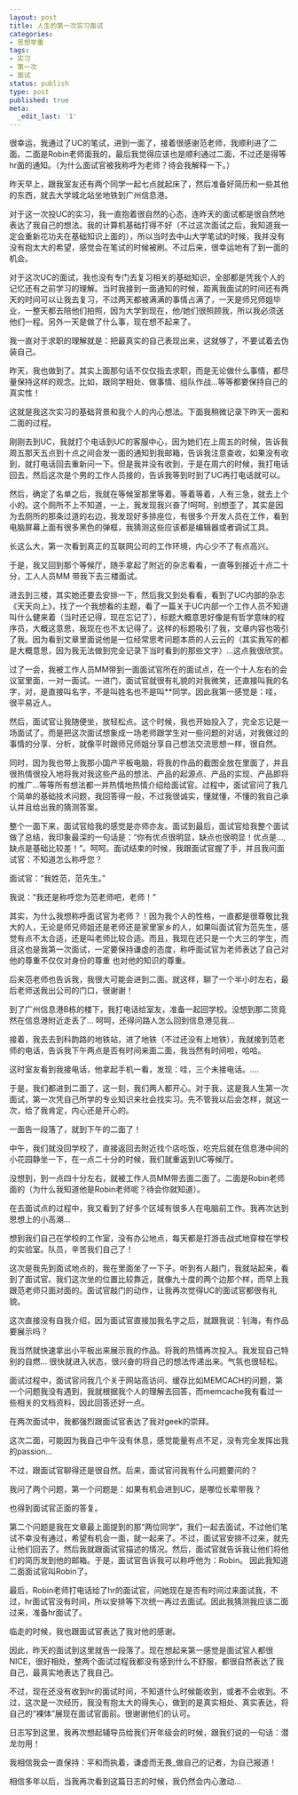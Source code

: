 ```yaml
---
layout: post
title: 人生的第一次实习面试
categories:
- 思想举重
tags:
- 实习
- 第一次
- 面试
status: publish
type: post
published: true
meta:
  _edit_last: '1'
---
```

很幸运，我通过了UC的笔试，进到一面了，接着很感谢范老师，我顺利进了二面。二面是Robin老师面我的，最后我觉得应该也是顺利通过二面，不过还是得等hr面的通知。（为什么面试官被我称呼为老师？待会我解释一下。）

昨天早上，跟我室友还有两个同学一起七点就起床了，然后准备好简历和一些其他的东西，就去大学城北站坐地铁到广州信息港。

对于这一次投UC的实习，我一直抱着很自然的心态，连昨天的面试都是很自然地表达了我自己的想法。我的计算机基础打得不好（不过这次面试之后，我知道我一定会重新花功夫在基础知识上面的），所以当时去中山大学笔试的时候，我并没有没有抱太大的希望，感觉会在笔试的时候被刷。不过后来，很幸运地有了到一面的机会。

对于这次UC的面试，我也没有专门去复习相关的基础知识，全部都是凭我个人的记忆还有之前学习的理解。当时我接到一面通知的时候，距离我面试的时间还有两天的时间可以让我去复习，不过两天都被满满的事情占满了，一天是师兄师姐毕业，一整天都去陪他们拍照，因为大学到现在，他/她们很照顾我，所以我必须送他们一程。另外一天是做了什么事，现在想不起来了。

我一直对于求职的理解就是：把最真实的自己表现出来，这就够了，不要试着去伪装自己。

昨天，我也做到了。其实上面那句话不仅仅指去求职，而是无论做什么事情，都尽量保持这样的观念。比如，跟同学相处、做事情、组队作战...等等都要保持自己的真实性！

这就是我这次实习的基础背景和我个人的内心想法。下面我稍微记录下昨天一面和二面的过程。

刚刚去到UC，我就打个电话到UC的客服中心，因为她们在上周五的时候，告诉我周五那天五点到十点之间会发一面的通知到我邮箱，告诉我注意查收，如果没有收到，就打电话回去重新问一下。但是我并没有收到，于是在周六的时候，我打电话回去，然后这次是个男的工作人员接的，告诉我等到时到了UC再打电话就可以。

然后，确定了名单之后，我就在等候室那里等着。等着等着，人有三急，就去上个小的。这个厕所不上不知道，一上，我发现我兴奋了!呵呵，别想歪了，其实是因为去厕所的那条过道的右边，我发现好多排座位，有很多个开发人员在工作，看到电脑屏幕上面有很多黑色的弹框，我猜测这些应该都是编辑器或者调试工具。

长这么大，第一次看到真正的互联网公司的工作环境，内心少不了有点高兴。

于是，我又回到那个等候厅，随手拿起了附近的杂志看看，一直等到接近十点二十分，工人人员MM 带我下去三楼面试。

进去到三楼，其实她还要去安排一下，然后我又到处看看，看到了UC内部的杂志《天天向上》，找了一个我想看的主题，看了一篇关于UC内部一个工作人员不知道叫什么健来着（当时还记得，现在忘记了），标题大概意思好像是有哲学意味的程序员，大概这意思，我现在也不太记得了。这样的标题吸引了我，文章内容也吸引了我。因为看到文章里面说他是一位经常思考问题本质的人云云的（其实我写的都是大概意思，因为我无法做到完全记录下当时看到的那些文字）...这点我很欣赏。<!--more-->

过了一会，我被工作人员MM带到一面面试官所在的面试点，在一个十人左右的会议室里面，一对一面试。一进门，面试官就很有礼貌的对我微笑，还直接叫我的名字，对，是直接叫名字，不是叫姓名也不是叫**同学。因此我第一感觉是：哇，很平易近人。

然后，面试官让我随便坐，放轻松点。这个时候，我也开始投入了，完全忘记是一场面试了。而是把这次面试想象成一场老师跟学生对一些问题的对话，对我做过的事情的分享、分析，就像平时跟师兄师姐分享自己想法交流思想一样，很自然。

同时，因为我也带上我那小国产平板电脑，将我的作品的截图全放在里面了，并且很热情很投入地将我对我这些产品的想法、产品的起源点、产品的实现、产品即将的推广...等等所有想法都一并热情地热情介绍给面试官。过程中，面试官问了我几个简单的基础技术问题，我回答得一般，不过我很诚实，懂就懂，不懂的我自己承认并且给出我的猜测答案。

整个一面下来，面试官给我的感觉是亦师亦友。面试到最后，面试官给我整个面试做了总结，我印象最深的一句话是：“你有优点很明显，缺点也很明显！优点是...,缺点是基础比较差！”。呵呵。面试结束的时候，我跟面试官握了手，并且我问面试官：不知道怎么称呼您？

面试官：“我姓范，范先生。”

我说：“我还是称呼您为范老师吧，老师！”

其实，为什么我想称呼面试官为老师？！因为我个人的性格，一直都是很尊敬比我大的人，无论是师兄师姐还是老师还是家里家乡的人，如果叫面试官为范先生，感觉有点不太合适，还是叫老师比较合适。而且，我现在还只是一个大三的学生，而且这也是我第一次面试，一定要保持谦虚的态度，称呼面试官为老师表达了自己对他的尊重不仅仅对身份的尊重 也对他的知识的尊重。

后来范老师也告诉我，我很大可能会进到二面。就这样，聊了一个半小时左右，最后老师送我出公司的门口，很谢谢！

到了广州信息港B栋的楼下，我打电话给室友，准备一起回学校。没想到那二货竟然在信息港附近走丢了... 呵呵，还得问路人怎么回到信息港见我...

接着，我去去到科韵路的地铁站，进了地铁（不过还没有上地铁），我就接到范老师的电话，告诉我下午两点是否有时间来面二面，我当然有时间啦，哈哈。

这时室友看到我接电话，他拿起手机一看，发现：哇，三个未接电话。....

于是，我们都进到二面了，这一刻，我们两人都开心。对于我，这是我人生第一次面试，第一次凭自己所学的专业知识来社会找实习。先不管我以后会怎样，就这一次，给了我肯定，内心还是开心的。

一面告一段落了，就到下午的二面了！

中午，我们就没回学校了，直接返回去附近找个店吃饭，吃完后就在信息港中间的小花园静坐一下，在一点二十分的时候，我们就重返到UC等候厅。

没想到，到一点四十分左右，就被工作人员MM带去面二面了。二面是Robin老师面的（为什么我知道他是Robin老师呢？待会你就知道）。

在去面试点的过程中，我又看到了好多个区域有很多人在电脑前工作。我再次达到思想上的小高潮...

想到我们自己在学校的工作室，没有办公地点，每天都是打游击战式地穿梭在学校的实验室。队员，辛苦我们自己了！

这次是我先到面试地点的，我在里面坐了一下子。听到有人敲门，我就站起来，看到了面试官。我们这次坐的位置比较靠近，就像九十度的两个边那个样，而早上我跟范老师只面对面的。面试官敲门的动作，让我再次觉得UC的面试官都很有礼貌。

这次直接没有自我介绍，因为面试官直接加我名字之后，就跟我说：钊海，有作品要展示吗？

我当然就快速拿出小平板出来展示我的作品。将我的热情再次投入。我发现自己特别的自燃... 很快就进入状态，很兴奋的将自己的想法传递出来。气氛也很轻松。

面试过程中，面试官问我几个关于网站高访问、缓存比如MEMCACH的问题，第一个问题我没有遇到，我就根据我个人的理解去回答，而memcache我有看过一些相关的文档资料，因此回答还好一点。

在两次面试中，我都强烈跟面试官表达了我对geek的崇拜。

这次二面，可能因为我自己中午没有休息，感觉能量有点不足，没有完全发挥出我的passion...

不过，跟面试官聊得还是很自然。后来，面试官问我有什么问题要问的？

我问了两个问题，第一个问题是：如果有机会进到UC，是哪位长辈带我？

也得到面试官正面的答复。

第二个问题是我在文章最上面提到的那“两位同学”，我们一起去面试，不过他们笔试不幸没有通过，希望有机会一面，就一起来了。不过，面试官安排不过来，就先让他们回去了。然后我就跟面试官描述的情况。然后，面试官就告诉我让他们将他们的简历发到他的邮箱。于是，面试官告诉我可以称呼他为：Robin。 因此我知道二面面试官叫Robin了。

最后，Robin老师打电话给了hr的面试官，问她现在是否有时间过来面试我，不过，hr面试官没有时间，所以安排等下次统一再过去面试。因此我猜测我应该二面过来，准备hr面试了。

临走的时候，我也跟面试官表达了我对他的感谢。

因此，昨天的面试到这里就告一段落了。现在想起来第一感觉是面试官人都很NICE，很好相处，整两个面试过程我都没有感到什么不舒服，都很自然表达了我自己，最真实地表达了我自己。

不过，现在还没有收到hr的面试时间，不知道什么时候能收到，或者不会收到。不过，这次是一次经历，我没有抱太大的得失心，做到的是真实相处、真实表达，将自己的“裸体”展现在面试官面前。很谢谢他们的认可。

日志写到这里，我再次想起辅导员给我们开年级会的时候，跟我们说的一句话：潜龙勿用！

我相信我会一直保持：平和而执着，谦虚而无畏_做自己的记者，为自己报道！

相信多年以后，当我再次看到这篇日志的时候，我仍然会内心激动...









